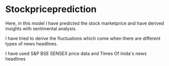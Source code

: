 # Stockpriceprediction

Here, in this model I have predicted the stock marketprice and have derived insights with sentimental analysis.

I have tried to derive the fluctuations which come when there are different types of news headlines.

I have used S&P BSE SENSEX price data and Times Of Inida's news headlines
